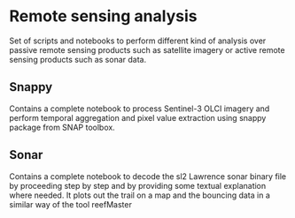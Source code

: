 # Remote sensing analysis

Set of scripts and notebooks to perform different kind of analysis over passive remote sensing products such as satellite imagery or active remote sensing products such as sonar data.

## Snappy ##

Contains a complete notebook to process Sentinel-3 OLCI imagery and perform temporal aggregation and pixel value extraction using snappy package from SNAP toolbox.

## Sonar ##

Contains a complete notebook to decode the sl2 Lawrence sonar binary file by proceeding step by step and by providing some textual explanation where needed. It plots out the trail on a map and the bouncing data in a similar way of the tool reefMaster
